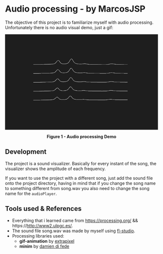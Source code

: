 # Audio processing - by MarcosJSP

The objective of this project is to familiarize myself with audio processing. Unfortunately there is no audio visual demo, just a gif:

<img align="center" src="readme assets/demo.gif" alt="Demo gif"></img>

<div align="center"><b>Figure 1 - Audio processing Demo</b></div>



## Development

The project is a sound visualizer. Basically for every instant of the song, the visualizer shows the amplitude of each frequency.

If you want to use the project with a different song, just add the sound file onto the project directory, having in mind that if you change the song name to something different from song.wav you also need to change the song name for the `audioPlayer`.



## Tools used & References

- Everything that i learned came from https://processing.org/ && https://http://www2.ulpgc.es/.
- The sound file song.wav was made by myself using [fl-studio](https://www.image-line.com/flstudio/).
- Processing libraries used:
	- **gif-animation** by [extrapixel](https://github.com/extrapixel)
	- **minim** by [damien di fede ](http://code.compartmental.net/tools/minim/)


